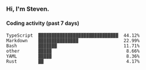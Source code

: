 ### Hi, I'm Steven.

#### Coding activity (past 7 days)
```
TypeScript  ▓▓▓▓▓▓▓▓▓▓▓▓▓▓▓▓▓▓▓▓▓▓▓▓▓▓▓▓▓▓  44.12%
Markdown    ▓▓▓▓▓▓▓▓▓▓▓▓▓▓▓                 22.99%
Bash        ▓▓▓▓▓▓▓                         11.71%
other       ▓▓▓▓▓                            8.66%
YAML        ▓▓▓▓▓                            8.36%
Rust        ▓▓                               4.17%
```
